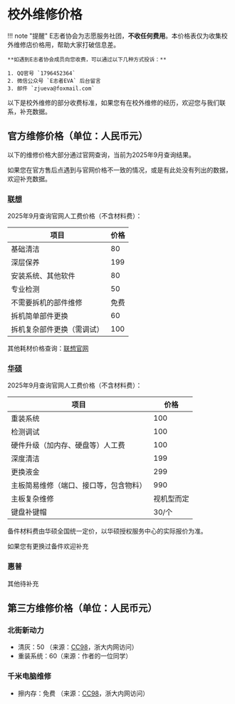 # 校外维修价格

!!! note "提醒"
    E志者协会为志愿服务社团，**不收任何费用**。本价格表仅为收集校外维修店价格用，帮助大家打破信息差。

    **如遇到E志者协会成员向您收费，可以通过以下几种方式投诉：**

    1. QQ官号 `1796452364`
    2. 微信公众号 `E志者EVA` 后台留言
    3. 邮件 `zjueva@foxmail.com`

以下是校外维修的部分收费标准，如果您有在校外维修的经历，欢迎您与我们联系，补充数据。

## 官方维修价格（单位：人民币元）

以下的维修价格大部分通过官网查询，当前为2025年9月查询结果。

如果您在官方售后点遇到与官网价格不一致的情况，或是有此处没有列出的数据，欢迎补充数据。

### [联想](https://newsupport.lenovo.com.cn/policyDetails.html?docid=1406085521429)

2025年9月查询官网人工费价格（不含材料费）：

|项目|价格|
|----|----|
|基础清洁|80|
|深层保养|199|
|安装系统、其他软件|80|
|专业检测|50|
|不需要拆机的部件维修|免费|
|拆机简单部件更换|60|
|拆机复杂部件更换（需调试）|100|

其他耗材价格查询：[联想官网](https://newsupport.lenovo.com.cn/pricesearchpc-search.html)

### [华硕](https://www.asus.com.cn/support/article/1190/)

2025年9月查询官网人工费价格（不含材料费）：

|项目|价格|
|----|----|
|重装系统|100|
|检测调试|100|
|硬件升级（加内存、硬盘等）人工费|100|
|深度清洁|199|
|更换液金|299|
|主板简易维修（端口、接口等，包含物料）|990|
|主板复杂维修|视机型而定|
|键盘补键帽|30/个|

备件材料费由华硕全国统一定价，以华硕授权服务中心的实际报价为准。

如果您有更换过备件欢迎补充

### 惠普


其他待补充

## 第三方维修价格（单位：人民币元）

### 北街新动力
- 清灰：50 （来源：[CC98](https://www.cc98.org/topic/6274633)，浙大内网访问）
- 重装系统：60（来源：作者的一位同学）

### 千米电脑维修
- 擦内存：免费 （来源：[CC98](https://www.cc98.org/topic/6275062)，浙大内网访问）